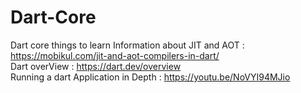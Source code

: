 # Dart-Core
Dart core things to learn
Information about JIT and AOT : https://mobikul.com/jit-and-aot-compilers-in-dart/
<br>
Dart overView : https://dart.dev/overview
<br>
Running a dart Application in Depth : https://youtu.be/NoVYI94MJio
